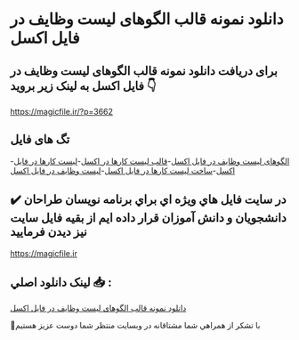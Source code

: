 # دانلود نمونه قالب الگوهای لیست وظایف در فایل اکسل

## برای دریافت دانلود نمونه قالب الگوهای لیست وظایف در فایل اکسل به لینک زیر بروید 👇

https://magicfile.ir/?p=3662

## تگ های فایل

-[الگوهای لیست وظایف در فایل اکسل](https://magicfile.ir/product/%d9%86%d9%85%d9%88%d9%86%d9%87-%d9%82%d8%a7%d9%84%d8%a8%d8%a7%d9%84%da%af%d9%88%d9%87%d8%a7%db%8c-%d9%84%db%8c%d8%b3%d8%aa-%d9%88%d8%b8%d8%a7%db%8c%d9%81-%d8%af%d8%b1-%d9%81%d8%a7%db%8c%d9%84-%d8%a7%da%a9%d8%b3%d9%84/)-[قالب لیست کارها در اکسل](https://magicfile.ir/product/%d9%86%d9%85%d9%88%d9%86%d9%87-%d9%82%d8%a7%d9%84%d8%a8%d8%a7%d9%84%da%af%d9%88%d9%87%d8%a7%db%8c-%d9%84%db%8c%d8%b3%d8%aa-%d9%88%d8%b8%d8%a7%db%8c%d9%81-%d8%af%d8%b1-%d9%81%d8%a7%db%8c%d9%84-%d8%a7%da%a9%d8%b3%d9%84/)-[لیست کارها در فایل اکسل](https://magicfile.ir/product/%d9%86%d9%85%d9%88%d9%86%d9%87-%d9%82%d8%a7%d9%84%d8%a8%d8%a7%d9%84%da%af%d9%88%d9%87%d8%a7%db%8c-%d9%84%db%8c%d8%b3%d8%aa-%d9%88%d8%b8%d8%a7%db%8c%d9%81-%d8%af%d8%b1-%d9%81%d8%a7%db%8c%d9%84-%d8%a7%da%a9%d8%b3%d9%84/)-[ساخت لیست کارها در فایل اکسل](https://magicfile.ir/product/%d9%86%d9%85%d9%88%d9%86%d9%87-%d9%82%d8%a7%d9%84%d8%a8%d8%a7%d9%84%da%af%d9%88%d9%87%d8%a7%db%8c-%d9%84%db%8c%d8%b3%d8%aa-%d9%88%d8%b8%d8%a7%db%8c%d9%81-%d8%af%d8%b1-%d9%81%d8%a7%db%8c%d9%84-%d8%a7%da%a9%d8%b3%d9%84/)-[لیست وظایف در فایل اکسل](https://magicfile.ir/product/%d9%86%d9%85%d9%88%d9%86%d9%87-%d9%82%d8%a7%d9%84%d8%a8%d8%a7%d9%84%da%af%d9%88%d9%87%d8%a7%db%8c-%d9%84%db%8c%d8%b3%d8%aa-%d9%88%d8%b8%d8%a7%db%8c%d9%81-%d8%af%d8%b1-%d9%81%d8%a7%db%8c%d9%84-%d8%a7%da%a9%d8%b3%d9%84/)

## ✔️ در سايت فايل هاي ويژه اي براي برنامه نويسان طراحان دانشجويان و دانش آموزان قرار داده ايم از بقيه فايل سايت نيز ديدن فرماييد

https://magicfile.ir


## لينک دانلود اصلي 📥 :

[دانلود نمونه قالب الگوهای لیست وظایف در فایل اکسل](https://magicfile.ir/product/%d9%86%d9%85%d9%88%d9%86%d9%87-%d9%82%d8%a7%d9%84%d8%a8%d8%a7%d9%84%da%af%d9%88%d9%87%d8%a7%db%8c-%d9%84%db%8c%d8%b3%d8%aa-%d9%88%d8%b8%d8%a7%db%8c%d9%81-%d8%af%d8%b1-%d9%81%d8%a7%db%8c%d9%84-%d8%a7%da%a9%d8%b3%d9%84/) 


🙏با تشکر از همراهي شما مشتاقانه در وبسایت منتظر شما دوست عزیز هستیم

